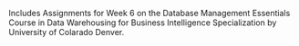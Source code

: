Includes Assignments for Week 6 on the Database Management Essentials Course in Data Warehousing for Business Intelligence Specialization by University of Colarado Denver.